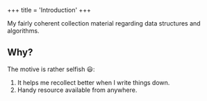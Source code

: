 +++
title = 'Introduction'
+++

My fairly coherent collection material regarding data structures and algorithms.

## Why?

The motive is rather selfish :smiley::

1. It helps me recollect better when I write things down.
2. Handy resource available from anywhere.
